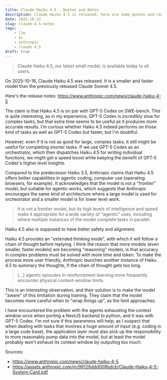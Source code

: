 ```yaml
---
title: Claude Haiku 4.5 - Quotes and Notes
description: Claude Haiku 4.5 is released; here are some quotes and reading notes of mine.
date: 2025-10-22
slug: claude-4-5-notes
tags:
    - llm
    - ai
    - anthropic
    - claude 4.5
draft: true
---
```


> Claude Haiku 4.5, our latest small model, is available today to all users.

On 2025-10-16, Claude Haiku 4.5 was released. It is a smaller and faster model than the previously released Claude Sonnet 4.5.

Here's the release notes: <https://www.anthropic.com/news/claude-haiku-4-5>

The claim is that Haiku 4.5 is on par with GPT-5 Codex on SWE-bench. This is quite interesting, as in my experience, GPT-5 Codex is incredibly slow for complex tasks, but that extra time seems to be useful as it produces more accurate results. I'm curious whether Haiku 4.5 indeed performs on those kind of tasks as well as GPT-5 Codex but faster, but I'm doubtful.

However, even if it is not as good for large, complex tasks, it still might be useful for completing shorter tasks. If we use GPT-5 Codex as an orchestrator, which then dispatches Haiku 4.5 for writing individual functions, we might get a speed boost while keeping the benefit of GPT-5 Codex's higher level insights.

Compared to the predecessor Haiku 3.5, Anthropic claims that Haiku 4.5 offers better capabilities in agentic coding, computer use (operating browsers, for example). It acknowledges that the model is not a "frontier" model, but suitable for agentic works, which suggests that Anthropic encourages the same kind of architecture where a large model is used for orchestrator and a smaller model is for lower level work.

> It is not a frontier model, but its high levels of intelligence and speed make it appropriate for a wide variety of “agentic” uses, including where multiple instances of the model complete tasks in parallel. 

Haiku 4.5 also is supposed to have better safety and alignment.

Haiku 4.5 provides an "extended thinking mode", with which it will follow a chain of thought before replying. I think the reason that more models (even smaller, faster models) are becoming "reasoning" models, is that accuracy in complex problems must be solved with more time and token. To make the process more user friendly, Anthropic launches another instance of Haiku 4.5 to summary the thoughts, if the chain of thought gets too long.

> [...] agentic episodes in reinforcement learning more frequently encounter physical context-window
limits.

This is an interesting observation, and their solution is to make the model "aware" of this limitation during training. They claim that the model becomes more careful when to "wrap things up", as the limit approaches.

I have encountered the problem with the agents exhausting the context window once when porting a NextJS backend to python, and it was with GPT-5 Codex. I'm not sure if this awareness will help; as I suspect that when dealing with tasks that involves a huge amount of input (e.g. coding in a large code base), the application layer must also pick up the responsibility to more reasonably pump data into the model, but at least the model probably won't exhaust its context window by outputing too much.

Sources:

- https://www.anthropic.com/news/claude-haiku-4-5
- https://assets.anthropic.com/m/99128ddd009bdcb/Claude-Haiku-4-5-System-Card.pdf
